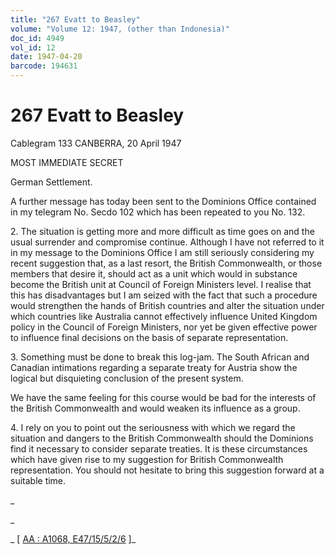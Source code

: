 ```yaml
---
title: "267 Evatt to Beasley"
volume: "Volume 12: 1947, (other than Indonesia)"
doc_id: 4949
vol_id: 12
date: 1947-04-20
barcode: 194631
---
```


# 267 Evatt to Beasley

Cablegram 133 CANBERRA, 20 April 1947

MOST IMMEDIATE SECRET

German Settlement.

A further message has today been sent to the Dominions Office contained in my telegram No. Secdo 102 which has been repeated to you No. 132.

2\. The situation is getting more and more difficult as time goes on and the usual surrender and compromise continue. Although I have not referred to it in my message to the Dominions Office I am still seriously considering my recent suggestion that, as a last resort, the British Commonwealth, or those members that desire it, should act as a unit which would in substance become the British unit at Council of Foreign Ministers level. I realise that this has disadvantages but I am seized with the fact that such a procedure would strengthen the hands of British countries and alter the situation under which countries like Australia cannot effectively influence United Kingdom policy in the Council of Foreign Ministers, nor yet be given effective power to influence final decisions on the basis of separate representation.

3\. Something must be done to break this log-jam. The South African and Canadian intimations regarding a separate treaty for Austria show the logical but disquieting conclusion of the present system.

We have the same feeling for this course would be bad for the interests of the British Commonwealth and would weaken its influence as a group.

4\. I rely on you to point out the seriousness with which we regard the situation and dangers to the British Commonwealth should the Dominions find it necessary to consider separate treaties. It is these circumstances which have given rise to my suggestion for British Commonwealth representation. You should not hesitate to bring this suggestion forward at a suitable time.

_

_

_ [ [AA : A1068, E47/15/5/2/6](http://www.naa.gov.au/cgi-bin/Search?O=I&Number=194631) ]_
